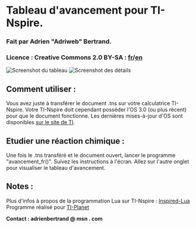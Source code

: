 # Tableau d'avancement pour TI-Nspire.

### Fait par Adrien "Adriweb" Bertrand.


### Licence : Creative Commons 2.0 BY-SA : [fr](http://creativecommons.org/licenses/by-sa/2.0/fr/legalcode)/[en](http://creativecommons.org/licenses/by-sa/2.0/legalcode)


![Screenshot du tableau](http://tiplanet.org/modules/archives/captures/1320062663avancementnspire.jpg)
![Screenshot des détails](http://i.imgur.com/kSYAb.jpg)

## Comment utiliser :
Vous avez juste à transférer le document .tns sur votre calculatrice TI-Nspire.
Votre TI-Nspire doit cependant posséder l'OS 3.0 (ou plus récent) pour que le document fonctionne. 
Les dernières mises-à-jour d'OS sont disponibles [sur le site de TI](http://education.ti.com).

## Etudier une réaction chimique :
Une fois le .tns transféré et le document ouvert, lancer le programme "avancement_fr()".
Suivez les instructions à l'écran.
Allez sur l'autre onglet pour visualiser le tableau d'avancement.

## Notes :
Plus d'infos à propos de la programmation Lua sur TI-Nspire : [Inspired-Lua](http://www.inspired-lua.org)
Programme réalisé pour [TI-Planet](http://tiplanet.org)

__Contact : adrienbertrand @ msn . com__
